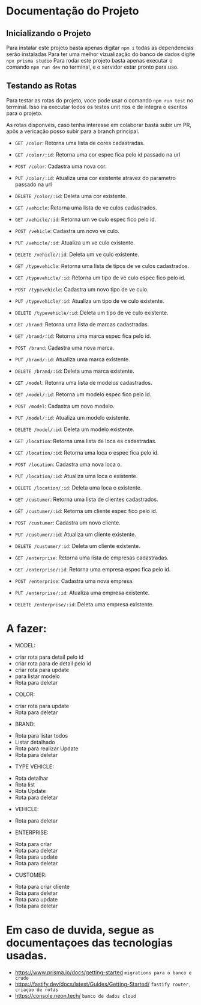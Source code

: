 # Documentação do Projeto

## Inicializando o Projeto

Para instalar este projeto basta apenas digitar `npm i` todas as dependencias serão instaladas
Para ter uma melhor vizualização do banco de dados digite `npx prisma studio`
Para rodar este projeto basta apenas executar o comando `npm run dev` no terminal, e o servidor estar  pronto para uso.

## Testando as Rotas

Para testar as rotas do projeto, voce  pode usar o comando `npm run test` no terminal. Isso ira  executar todos os testes unit rios e de integra o escritos para o projeto.

As rotas disponveis, caso tenha interesse em colaborar basta subir um PR, apôs a vericação posso subir para a branch principal.

* `GET /color`: Retorna uma lista de cores cadastradas.
* `GET /color/:id`: Retorna uma cor espec fica pelo id passado na url
* `POST /color`: Cadastra uma nova cor.
* `PUT /color/:id`: Atualiza uma cor existente atravez do parametro passado na url
* `DELETE /color/:id`: Deleta uma cor existente.

* `GET /vehicle`: Retorna uma lista de ve culos cadastrados.
* `GET /vehicle/:id`: Retorna um ve culo espec fico pelo id.
* `POST /vehicle`: Cadastra um novo ve culo.
* `PUT /vehicle/:id`: Atualiza um ve culo existente.
* `DELETE /vehicle/:id`: Deleta um ve culo existente.

* `GET /typevehicle`: Retorna uma lista de tipos de ve culos cadastrados.
* `GET /typevehicle/:id`: Retorna um tipo de ve culo espec fico pelo id.
* `POST /typevehicle`: Cadastra um novo tipo de ve culo.
* `PUT /typevehicle/:id`: Atualiza um tipo de ve culo existente.
* `DELETE /typevehicle/:id`: Deleta um tipo de ve culo existente.

* `GET /brand`: Retorna uma lista de marcas cadastradas.
* `GET /brand/:id`: Retorna uma marca espec fica pelo id.
* `POST /brand`: Cadastra uma nova marca.
* `PUT /brand/:id`: Atualiza uma marca existente.
* `DELETE /brand/:id`: Deleta uma marca existente.

* `GET /model`: Retorna uma lista de modelos cadastrados.
* `GET /model/:id`: Retorna um modelo espec fico pelo id.
* `POST /model`: Cadastra um novo modelo.
* `PUT /model/:id`: Atualiza um modelo existente.
* `DELETE /model/:id`: Deleta um modelo existente.

* `GET /location`: Retorna uma lista de loca es cadastradas.
* `GET /location/:id`: Retorna uma loca o espec fica pelo id.
* `POST /location`: Cadastra uma nova loca o.
* `PUT /location/:id`: Atualiza uma loca o existente.
* `DELETE /location/:id`: Deleta uma loca o existente.

* `GET /custumer`: Retorna uma lista de clientes cadastrados.
* `GET /custumer/:id`: Retorna um cliente espec fico pelo id.
* `POST /custumer`: Cadastra um novo cliente.
* `PUT /custumer/:id`: Atualiza um cliente existente.
* `DELETE /custumer/:id`: Deleta um cliente existente.

* `GET /enterprise`: Retorna uma lista de empresas cadastradas.
* `GET /enterprise/:id`: Retorna uma empresa espec fica pelo id.
* `POST /enterprise`: Cadastra uma nova empresa.
* `PUT /enterprise/:id`: Atualiza uma empresa existente.
* `DELETE /enterprise/:id`: Deleta uma empresa existente.


# A fazer:
  * MODEL: 
  - criar rota para detail pelo id
  - criar rota para de detail pelo id
  - criar rota para update
  - para listar modelo
  - Rota para deletar

  * COLOR:
  - criar rota para update
  - Rota para deletar

  * BRAND:
  - Rota para listar todos
  - Listar detalhado
  - Rota para realizar Update
  - Rota para deletar

  * TYPE VEHICLE:
  - Rota detalhar 
  - Rota list
  - Rota Update
  - Rota para deletar

  * VEHICLE:
  - Rota para deletar


  * ENTERPRISE:
  - Rota para criar 
  - Rota para deletar
  - Rota para update
  - Rota para deletar

  * CUSTOMER:
  - Rota para criar cliente
  - Rota para deletar
  - Rota para update
  - Rota para deletar
 




# Em caso de duvida, segue as documentaçoes das tecnologias usadas.
* https://www.prisma.io/docs/getting-started `migrations para o banco e crude`
* https://fastify.dev/docs/latest/Guides/Getting-Started/ `fastify router, criaçao de rotas`
* https://console.neon.tech/ `banco de dados cloud`